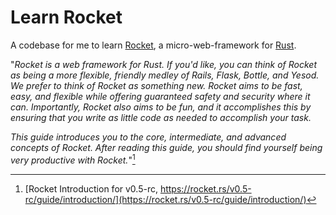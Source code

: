 # Learn Rocket

A codebase for me to learn [Rocket](https://rocket.rs), a micro-web-framework for [Rust](https://www.rust-lang.org/).

"_Rocket is a web framework for Rust. If you'd like, you can think of Rocket as being a more flexible, friendly medley of Rails, Flask, Bottle, and Yesod. We prefer to think of Rocket as something new. Rocket aims to be fast, easy, and flexible while offering guaranteed safety and security where it can. Importantly, Rocket also aims to be fun, and it accomplishes this by ensuring that you write as little code as needed to accomplish your task._

_This guide introduces you to the core, intermediate, and advanced concepts of Rocket. After reading this guide, you should find yourself being very productive with Rocket._"[^1]

[^1]: [Rocket Introduction for v0.5-rc, https://rocket.rs/v0.5-rc/guide/introduction/](https://rocket.rs/v0.5-rc/guide/introduction/)
